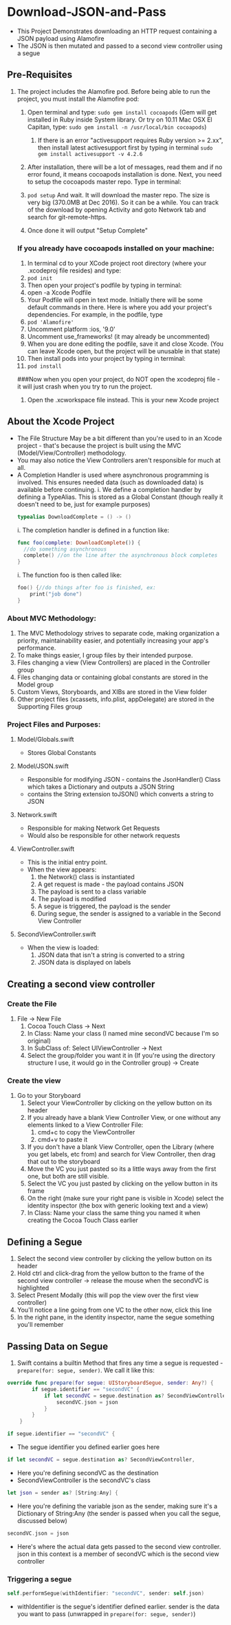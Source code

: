 # Download-JSON-and-Pass

* This Project Demonstrates downloading an HTTP request containing a JSON payload using Alamofire
* The JSON is then mutated and passed to a second view controller using a segue

## Pre-Requisites

1. The project includes the Alamofire pod. Before being able to run the project, you must install the Alamofire pod:

    1. Open terminal and type: `sudo gem install cocoapods` (Gem will get installed in Ruby inside System library. Or try on 10.11 Mac OSX El Capitan, type: `sudo gem install -n /usr/local/bin cocoapods`)
        1. If there is an error "activesupport requires Ruby version >= 2.xx", then install latest activesupport first by typing in terminal `sudo gem install activesupport -v 4.2.6`

    1. After installation, there will be a lot of messages, read them and if no error found, it means cocoapods installation is done. Next, you need to setup the cocoapods master repo. Type in terminal: 
    1. `pod setup` And wait. It will download the master repo. The size is very big (370.0MB at Dec 2016). So it can be a while. You can track of the download by opening Activity and goto Network tab and search for git-remote-https.
    1. Once done it will output "Setup Complete"
    
    ### If you already have cocoapods installed on your machine:
    1. In terminal cd to your XCode project root directory (where your .xcodeproj file resides) and type:
    1. `pod init`
    1. Then open your project's podfile by typing in terminal:
    1. open -a Xcode Podfile
    1. Your Podfile will open in text mode. Initially there will be some default commands in there. Here is where you add your project's dependencies. For example, in the podfile, type
    1. `pod 'Alamofire'`
    1. Uncomment  platform :ios, '9.0' 
    1. Uncomment  use_frameworks! (it may already be uncommented)
    1. When you are done editing the podfile, save it and close Xcode. (You can leave Xcode open, but the project will be unusable in that state)
    1. Then install pods into your project by typing in terminal:
    1. `pod install`
    
    ###Now when you open your project, do NOT open the xcodeproj file - it will just crash when you try to run the project.
    1. Open the .xcworkspace file instead. This is your new Xcode project



## About the Xcode Project

* The File Structure May be a bit different than you're used to in an Xcode project - that's because the project is built using the MVC (Model/View/Controller) methodology.
* You may also notice the View Controllers aren't responsible for much at all.
* A Completion Handler is used where asynchronous programming is involved. This ensures needed data (such as downloaded data) is available before continuing.
    i. We define a completion handler by defining a TypeAlias. This is stored as a Global Constant (though really it doesn't need to be, just for example purposes) 
    ```swift
    typealias DownloadComplete = () -> ()
    ```
    i. The completion handler is defined in a function like:
    ```swift
    func foo(complete: DownloadComplete()) {
      //do something asynchronous
      complete() //on the line after the asynchronous block completes
    }
    ```
    i. The function foo is then called like:
    ```swift
    foo() {//do things after foo is finished, ex:
        print("job done")
    }
    ```

### About MVC Methodology:
1. The MVC Methodology strives to separate code, making organization a priority, maintainability easier, and potentially increasing your app's performance.
1. To make things easier, I group files by their intended purpose.
1. Files changing a view (View Controllers) are placed in the Controller group
1. Files changing data or containing global constants are stored in the Model group
1. Custom Views, Storyboards, and XIBs are stored in the View folder
1. Other project files (xcassets, info.plist, appDelegate) are stored in the Supporting Files group



### Project Files and Purposes:

1. Model/Globals.swift
    * Stores Global Constants
    
1. Model/JSON.swift
    * Responsible for modifying JSON - contains the JsonHandler() Class which takes a Dictionary and outputs a JSON String
    * contains the String extension toJSON() which converts a string to JSON
    
1. Network.swift
    * Responsible for making Network Get Requests
    * Would also be responsible for other network requests
    
1. ViewController.swift
    * This is the initial entry point.
    * When the view appears:
        1. the Network() class is instantiated
        1. A get request is made - the payload contains JSON
        1. The payload is sent to a class variable
        1. The payload is modified
        1. A segue is triggered, the payload is the sender
        1. During segue, the sender is assigned to a variable in the Second View Controller
        
1. SecondViewController.swift
    * When the view is loaded:
        1. JSON data that isn't a string is converted to a string
        1. JSON data is displayed on labels

## Creating a second view controller

### Create the File
1. File -> New File
    1. Cocoa Touch Class -> Next
    1. In Class: Name your class (I named mine secondVC because I'm so original)
    1. In SubClass of: Select UIViewController -> Next
    1. Select the group/folder you want it in (If you're using the directory structure I use, it would go in the Controller group) -> Create

### Create the view
1. Go to your Storyboard
    1. Select your ViewController by clicking on the yellow button on its header
    1. If you already have a blank View Controller View, or one without any elements linked to a View Controller File:
        1. cmd+c to copy the ViewController
        1. cmd+v to paste it
    1. If you don't have a blank View Controller, open the Library (where you get labels, etc from) and search for View Controller, then drag that out to the storyboard
    1. Move the VC you just pasted so its a little ways away from the first one, but both are still visible.
    1. Select the VC you just pasted by clicking on the yellow button in its frame
    1. On the right (make sure your right pane is visible in Xcode) select the identity inspector (the box with generic looking text and a view)
    1. In Class: Name your class the same thing you named it when creating the Cocoa Touch Class earlier

## Defining a Segue

1. Select the second view controller by clicking the yellow button on its header
1. Hold ctrl and click-drag from the yellow button to the frame of the second view controller -> release the mouse when the secondVC is highlighted
1. Select Present Modally (this will pop the view over the first view controller)
1. You'll notice a line going from one VC to the other now, click this line
1. In the right pane, in the identity inspector, name the segue something you'll remember

## Passing Data on Segue

1. Swift contains a builtin Method that fires any time a segue is requested - `prepare(for: segue, sender)`. We call it like this:
```swift
override func prepare(for segue: UIStoryboardSegue, sender: Any?) {
        if segue.identifier == "secondVC" {
            if let secondVC = segue.destination as? SecondViewController, let json = sender as? [String:Any] {
                secondVC.json = json
            }
        }
    }
```

```swift
if segue.identifier == "secondVC" {
```
* The segue identifier you defined earlier goes here

```swift 
if let secondVC = segue.destination as? SecondViewController,
```
* Here you're defining secondVC as the destination
* SecondViewController is the secondVC's class

```swift
let json = sender as? [String:Any] {
```
* Here you're defining the variable json as the sender, making sure it's a Dictionary of String:Any (the sender is passed when you call the segue, discussed below)
 ```swift
 secondVC.json = json
 ```
 * Here's where the actual data gets passed to the second view controller. json in this context is a member of secondVC which is the second view controller

### Triggering a segue
```swift
self.performSegue(withIdentifier: "secondVC", sender: self.json)
```
* withIdentifier is the segue's identifier defined earlier. sender is the data you want to pass (unwrapped in ```prepare(for: segue, sender)```)
